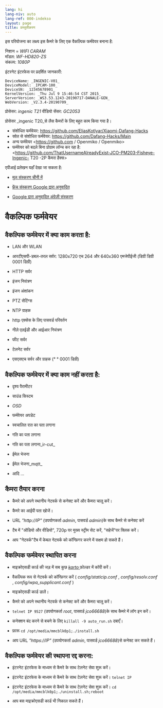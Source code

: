 ```yaml
---
lang: hi
lang-niv: auto
lang-ref: 000-indekso
layout: page
title: प्रस्तुतीकरण
---
```


इस परियोजना का लक्ष्य इस कैमरे के लिए एक वैकल्पिक फर्मवेयर बनाना है:

निशान = _WIFI CARAM_  
मॉडल: _WF-HD820-ZS_  
संकल्प: _1080P_

इंटरनेट इंटरफेस पर प्रदर्शित जानकारी:
```
DeviceName: _INGENIC-V01_
DeviceModel: _IPCAM-100_
DeviceSN: _12345678901_
KernelVersion: _Thu Jul 9 15:46:54 CST 2015_
ServerVersion: _WS3.53.1243-20190717-DANALE-GEN_
WebVersion: _V2.3.4-20190709_
```

प्रोसेसर: _ingenic T21_
वीडियो सेंसर: _GC2053_

प्रोसेसर _ingenic T20_से लैस कैमरों के लिए बहुत काम किया गया है।
* संशोधित फर्मवेयर: <https://github.com/EliasKotlyar/Xiaomi-Dafang-Hacks>
* स्रोत से संशोधित फर्मवेयर: <https://github.com/Dafang-Hacks/Main>
* अन्य फर्मवेयर <https://github.com / Openmiko / Openmiko>
* फर्मवेयर को बदले बिना प्रोग्राम लॉन्च कर रहा है: <https://github.com/ThatUsernameAlreadyExist-JCO-PM203-Fisheye-Ingenic- T20 -2P कैमरा हैक्स>

एपीआई प्रलेखन यहाँ देखा जा सकता है:  
* [मूल संस्करण चीनी में](../zh/includes.zh/html/)


* [फ्रेंच संस्करण Google द्वारा अनुवादित](../fr/includes.fr/html/)


* [Google द्वारा अनुवादित अंग्रेज़ी संस्करण](../en/includes.en/html/)



# वैकल्पिक फर्मवेयर

## वैकल्पिक फर्मवेयर में क्या काम करता है:

* LAN और WLAN


* आरटीएसपी-डबल-तरल सर्वर: 1280x720 एच 264 और 640x360 एमजेपीईजी (डिग्री डिग्री 0001 डिग्री)


* HTTP सर्वर


* इंजन नियंत्रण


* इंजन अंशांकन


* PTZ सेटिंग्स


* NTP ग्राहक


* http एक्सेस के लिए पासवर्ड परिवर्तन


* नीले एलईडी और आईआर नियंत्रण


* फीट सर्वर


* टेलनेट सर्वर


* एसएसएच सर्वर और ग्राहक (° ° 0001 डिग्री)



## वैकल्पिक फर्मवेयर में क्या काम नहीं करता है:

* दृश्य पैरामीटर


* साउंड सिस्टम


* _OSD_


* फर्मवेयर अपडेट


* स्वचालित रात का पता लगाना


* गति का पता लगाना


* गति का पता लगाना_ir-cut_


* ईमेल भेजना


* ईमेल भेजना_mqtt_


* आदि ...



## कैमरा तैयार करना

* कैमरे को अपने स्थानीय नेटवर्क से कनेक्ट करें और कैमरा चालू करें।


* कैमरे का आईपी पता खोजें।


* URL _"http://IP"_ (उपयोगकर्ता _admin_, पासवर्ड _admin_)के साथ कैमरे से कनेक्ट करें


* टैब में "ऑडियो और वीडियो", 720p पर मुख्य स्ट्रीम सेट करें, "सहेजें"पर क्लिक करें।


* आप "नेटवर्क"टैब में केबल नेटवर्क को कॉन्फ़िगर करने में सक्षम हो सकते हैं।



## वैकल्पिक फर्मवेयर स्थापित करना

* माइक्रोएसडी कार्ड की जड़ में सब कुछ [ _karto_ ](https://github.com/jmichault/ipcam-100/tree/master/karto) फ़ोल्डर में कॉपी करें।


* वैकल्पिक रूप से नेटवर्क को कॉन्फ़िगर करें ( _config/staticip.conf_ , _config/resolv.conf_ , _config/wpa_supplicant.conf_ )


* माइक्रोएसडी कार्ड डालें।


* कैमरे को अपने स्थानीय नेटवर्क से कनेक्ट करें और कैमरा चालू करें।


*  `telnet IP 9527` (उपयोगकर्ता _root_, पासवर्ड _jco66688_)के साथ कैमरे में लॉग इन करें।


* कनेक्शन बंद करने से बचने के लिए `killall -9 auto_run.sh` दबाएँ।


* फ़ारू `cd /opt/media/mmcblk0p1;./install.sh`


* आप URL _"https://IP"_ (उपयोगकर्ता _admin_, पासवर्ड _jco66688_)से कनेक्ट कर सकते हैं।



## वैकल्पिक फर्मवेयर की स्थापना रद्द करना:

* इंटरनेट इंटरफेस के माध्यम से कैमरे के साथ टेलनेट सेवा शुरू करें।


* इंटरनेट इंटरफेस के माध्यम से कैमरे के साथ टेलनेट सेवा शुरू करें। `telnet IP` 


* इंटरनेट इंटरफेस के माध्यम से कैमरे के साथ टेलनेट सेवा शुरू करें। `cd /opt/media/mmcblk0p1;./uninstall.sh;reboot`



* आप बस माइक्रोएसडी कार्ड भी निकाल सकते हैं।


